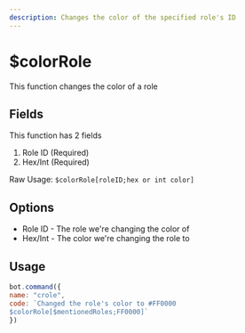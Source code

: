 ```yaml
---
description: Changes the color of the specified role's ID
---
```


# $colorRole

This function changes the color of a role

## Fields

This function has 2 fields

1. Role ID \(Required\)
2. Hex/Int \(Required\)

Raw Usage: `$colorRole[roleID;hex or int color]`

## Options

* Role ID - The role we're changing the color of
* Hex/Int - The color we're changing the role to

## Usage

```javascript
bot.command({
name: "crole",
code: `Changed the role's color to #FF0000
$colorRole[$mentionedRoles;FF0000]`
})
```

